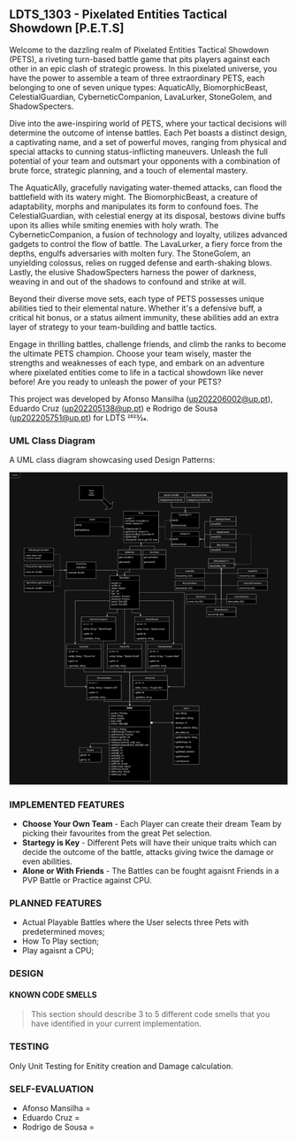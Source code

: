 ## LDTS_1303 - Pixelated Entities Tactical Showdown [P.E.T.S]

Welcome to the dazzling realm of Pixelated Entities Tactical Showdown (PETS), a riveting turn-based battle game that pits players against each other in an epic clash of strategic prowess. In this pixelated universe, you have the power to assemble a team of three extraordinary PETS, each belonging to one of seven unique types: AquaticAlly, BiomorphicBeast, CelestialGuardian, CyberneticCompanion, LavaLurker, StoneGolem, and ShadowSpecters.

Dive into the awe-inspiring world of PETS, where your tactical decisions will determine the outcome of intense battles. Each Pet boasts a distinct design, a captivating name, and a set of powerful moves, ranging from physical and special attacks to cunning status-inflicting maneuvers. Unleash the full potential of your team and outsmart your opponents with a combination of brute force, strategic planning, and a touch of elemental mastery.

The AquaticAlly, gracefully navigating water-themed attacks, can flood the battlefield with its watery might. The BiomorphicBeast, a creature of adaptability, morphs and manipulates its form to confound foes. The CelestialGuardian, with celestial energy at its disposal, bestows divine buffs upon its allies while smiting enemies with holy wrath. The CyberneticCompanion, a fusion of technology and loyalty, utilizes advanced gadgets to control the flow of battle. The LavaLurker, a fiery force from the depths, engulfs adversaries with molten fury. The StoneGolem, an unyielding colossus, relies on rugged defense and earth-shaking blows. Lastly, the elusive ShadowSpecters harness the power of darkness, weaving in and out of the shadows to confound and strike at will.

Beyond their diverse move sets, each type of PETS possesses unique abilities tied to their elemental nature. Whether it's a defensive buff, a critical hit bonus, or a status ailment immunity, these abilities add an extra layer of strategy to your team-building and battle tactics.

Engage in thrilling battles, challenge friends, and climb the ranks to become the ultimate PETS champion. Choose your team wisely, master the strengths and weaknesses of each type, and embark on an adventure where pixelated entities come to life in a tactical showdown like never before! Are you ready to unleash the power of your PETS?

This project was developed by Afonso Mansilha (up202206002@up.pt), Eduardo Cruz (up202205138@up.pt) e Rodrigo de Sousa (up202205751@up.pt) for LDTS 2023⁄24.

### UML Class Diagram

A UML class diagram showcasing used Design Patterns:

![UML class diagram](docs/ClassUML.png)

### IMPLEMENTED FEATURES

- **Choose Your Own Team** - Each Player can create their dream Team by picking their favourites from the great Pet selection.
- **Startegy is Key** - Different Pets will have their unique traits which can decide the outcome of the battle, attacks giving twice the damage or even abilities.
- **Alone or With Friends** - The Battles can be fought agaisnt Friends in a PVP Battle or Practice against CPU.

### PLANNED FEATURES

- Actual Playable Battles where the User selects three Pets with predetermined moves;
- How To Play section;
- Play agaisnt a CPU;

### DESIGN


#### KNOWN CODE SMELLS

> This section should describe 3 to 5 different code smells that you have identified in your current implementation.
### TESTING

Only Unit Testing for Enitity creation and Damage calculation.

### SELF-EVALUATION

- Afonso Mansilha =
- Eduardo Cruz = 
- Rodrigo de Sousa =
